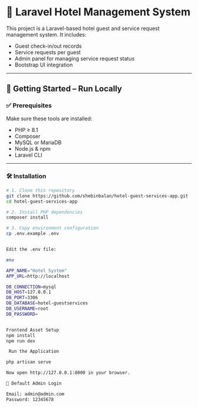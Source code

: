 # 🏨 Laravel Hotel Management System

This project is a Laravel-based hotel guest and service request management system. It includes:

- Guest check-in/out records
- Service requests per guest
- Admin panel for managing service request status
- Bootstrap UI integration

---

## 🚀 Getting Started – Run Locally

### ✅ Prerequisites

Make sure these tools are installed:

- PHP ≥ 8.1
- Composer
- MySQL or MariaDB
- Node.js & npm
- Laravel CLI

---

### 🛠️ Installation

```bash
# 1. Clone this repository
git clone https://github.com/shebinbalan/hotel-guest-services-app.git
cd hotel-guest-services-app

# 2. Install PHP dependencies
composer install

# 3. Copy environment configuration
cp .env.example .env


Edit the .env file:

env

APP_NAME="Hotel System"
APP_URL=http://localhost

DB_CONNECTION=mysql
DB_HOST=127.0.0.1
DB_PORT=3306
DB_DATABASE=hotel-guestservices
DB_USERNAME=root
DB_PASSWORD=


Frontend Asset Setup
npm install
npm run dev

 Run the Application

php artisan serve

Now open http://127.0.0.1:8000 in your browser.

👤 Default Admin Login

Email: admin@admin.com
Password: 12345678
